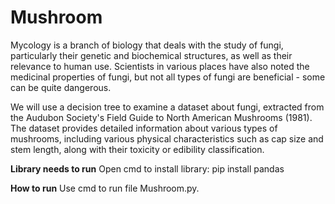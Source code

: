 # Mushroom
Mycology is a branch of biology that deals with the study of fungi, particularly their genetic and biochemical structures, as well as their relevance to human use. Scientists in various places have also noted the medicinal properties of fungi, but not all types of fungi are beneficial - some can be quite dangerous.

We will use a decision tree to examine a dataset about fungi, extracted from the Audubon Society's Field Guide to North American Mushrooms (1981). The dataset provides detailed information about various types of mushrooms, including various physical characteristics such as cap size and stem length, along with their toxicity or edibility classification.

**Library needs to run**
Open cmd to install library:
pip install pandas



**How to run**
Use cmd to run file Mushroom.py.
